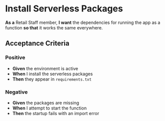 # Install Serverless Packages

**As a** Retail Staff member, **I want** the dependencies for running the app as a function **so that** it works the same everywhere.

## Acceptance Criteria

### Positive
- **Given** the environment is active
- **When** I install the serverless packages
- **Then** they appear in `requirements.txt`

### Negative
- **Given** the packages are missing
- **When** I attempt to start the function
- **Then** the startup fails with an import error
